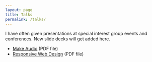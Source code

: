 ```yaml
---
layout: page
title: Talks
permalink: /talks/
---
```


I have often given presentations at special interest group events and conferences. New slide decks will get added here.

- [Make Audio](http://users.ox.ac.uk/~qehs0413/talks/Make-Audio-2009-05-18.pdf)<!-- - 18th May 2010 --> (PDF file)
- [Responsive Web Design](http://users.ox.ac.uk/~qehs0413/talks/responsive-web-2013-04-11.pdf)<!-- - 11th April 2013 --> (PDF file)
